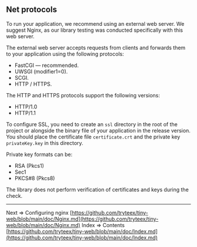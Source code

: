 ## Net protocols

To run your application, we recommend using an external web server. We suggest Nginx, as our library testing was conducted specifically with this web server.

The external web server accepts requests from clients and forwards them to your application using the following protocols:
* FastCGI — recommended.
* UWSGI (modifier1=0).
* SCGI.
* HTTP / HTTPS.

The HTTP and HTTPS protocols support the following versions:
* HTTP/1.0
* HTTP/1.1

To configure SSL, you need to create an `ssl` directory in the root of the project or alongside the binary file of your application in the release version. You should place the certificate file `certificate.crt` and the private key `privateKey.key` in this directory.

Private key formats can be:
* RSA (Pkcs1)
* Sec1
* PKCS#8 (Pkcs8)

The library does not perform verification of certificates and keys during the check.
___
Next => Configuring nginx [https://github.com/tryteex/tiny-web/blob/main/doc/Nginx.md](https://github.com/tryteex/tiny-web/blob/main/doc/Nginx.md)
Index => Contents [https://github.com/tryteex/tiny-web/blob/main/doc/Index.md](https://github.com/tryteex/tiny-web/blob/main/doc/Index.md)  